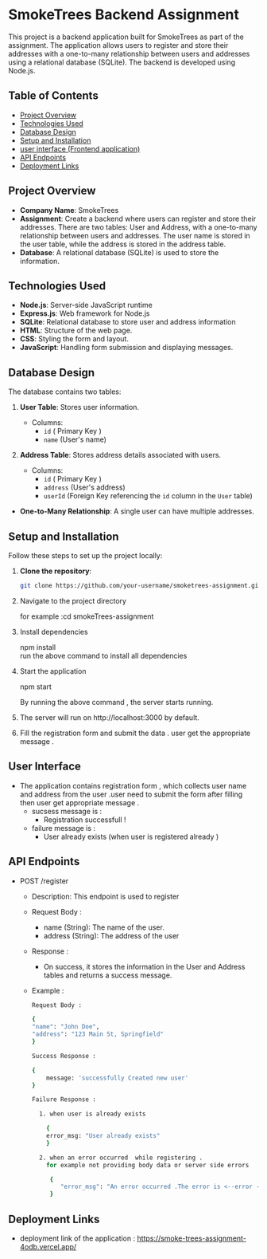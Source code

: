 # SmokeTrees Backend Assignment

This project is a backend application built for SmokeTrees as part of the assignment. The application allows users to register and store their addresses with a one-to-many relationship between users and addresses using a relational database (SQLite). The backend is developed using Node.js.

## Table of Contents
- [Project Overview](#project-overview)
- [Technologies Used](#technologies-used)
- [Database Design](#database-design)
- [Setup and Installation](#setup-and-installation)
- [user interface (Frontend application) ](#user-interface)
- [API Endpoints](#api-endpoints)
- [Deployment Links](#deployment-links)


## Project Overview

- **Company Name**: SmokeTrees
- **Assignment**: Create a backend where users can register and store their addresses. There are two tables: User and Address, with a one-to-many relationship between users and addresses. The user name is stored in the user table, while the address is stored in the address table.
- **Database**: A relational database (SQLite) is used to store the information.


## Technologies Used

- **Node.js**: Server-side JavaScript runtime
- **Express.js**: Web framework for Node.js
- **SQLite**: Relational database to store user and address information
- **HTML**: Structure of the web page.
- **CSS**: Styling the form and layout.
- **JavaScript**: Handling form submission and displaying messages.


## Database Design

The database contains two tables:

1. **User Table**: Stores user information.
   - Columns: 
     - `id` ( Primary Key )
     - `name` (User's name)
   
2. **Address Table**: Stores address details associated with users.
   - Columns: 
     - `id` ( Primary Key )
     - `address` (User's address)
     - `userId` (Foreign Key referencing the `id` column in the `User` table)

- **One-to-Many Relationship**: A single user can have multiple addresses.  



## Setup and Installation

Follow these steps to set up the project locally:

1. **Clone the repository**:
   ```bash
   git clone https://github.com/your-username/smoketrees-assignment.git 

2. Navigate to the project directory 

    for example :cd smokeTrees-assignment

3. Install dependencies 

    npm install  
    run the above command to install all dependencies 

4. Start the application

    npm start

    By running the above command , the server starts running.

5. The server will run on http://localhost:3000 by default.

6. Fill the registration form and submit the data . user get the appropriate message .

## User Interface 

 -  The application contains registration form , which collects user name and address from the user .user need to submit the form after filling then user get appropriate message .
      - sucsess message is :
          - Registration successfull !
      - failure message is :
           - User already exists (when user is registered already ) 

## API Endpoints

- POST /register 
    - Description: This endpoint is used to register

    - Request Body :
        - name (String): The name of the user.
        - address (String): The address of the user
    - Response :
        - On success, it stores the information in the User and Address tables and returns a success message.

    - Example :
        ```bash 
        Request Body :

        {
        "name": "John Doe",
        "address": "123 Main St, Springfield"
        }

        Success Response :

        { 
            message: 'successfully Created new user' 
        }

        Failure Response :

          1. when user is already exists

            {
            error_msg: "User already exists"
            }

          2. when an error occurred  while registering .
            for example not providing body data or server side errors

             {
                "error_msg": "An error occurred .The error is <--error -->"
             }

        
## Deployment Links

   - deployment link of the application : https://smoke-trees-assignment-4odb.vercel.app/

 

